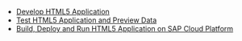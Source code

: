 
* [Develop HTML5 Application](./develop/README.md)
* [Test HTML5 Application and Preview Data](./test/README.md)
* [Build, Deploy and Run HTML5 Application on SAP Cloud Platform](./buildDeploy/README.md)

